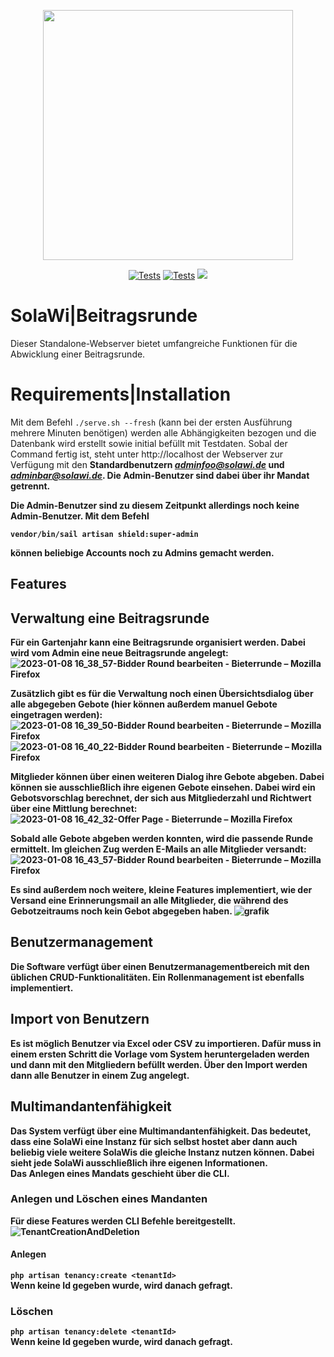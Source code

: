 <p align="center"><a href="https://solawir.de/" target="_blank"><img src="https://kattendorfer-hof.de/kattendorferhof/wp-content/uploads/2015/01/solawi-logo-660x204.png" width="400"></a></p>

<p align="center">
<a href="https://github.com/sWalbrun/solawi/actions/workflows/run-tests.yml"><img src="https://github.com/sWalbrun/solawi/actions/workflows/run-tests.yml/badge.svg?branch=main" alt="Tests"></a>
<a href="https://github.com/sWalbrun/solawi/actions/workflows/fix-php-code-style-issues.yml"><img src="https://github.com/sWalbrun/solawi/actions/workflows/fix-php-code-style-issues.yml/badge.svg?branch=main" alt="Tests"></a>
<a href="https://codecov.io/gh/sWalbrun/bieterrunde" > 
 <img src="https://codecov.io/gh/sWalbrun/bieterrunde/branch/main/graph/badge.svg?token=9HG0Q05UW2"/> 
 </a>
</p>

# SolaWi|Beitragsrunde

Dieser Standalone-Webserver bietet umfangreiche Funktionen für die Abwicklung einer Beitragsrunde.

# Requirements|Installation

Mit dem Befehl
<code>./serve.sh --fresh</code>
(kann bei der ersten Ausführung mehrere Minuten benötigen) werden alle Abhängigkeiten bezogen und die Datenbank wird erstellt sowie initial befüllt mit Testdaten.
Sobal der Command fertig ist, steht unter http://localhost der Webserver zur Verfügung mit den <b>Standardbenutzern
<i>adminfoo@solawi.de</i> und <i>adminbar@solawi.de</i>. Die Admin-Benutzer sind dabei über ihr Mandat getrennt.

Die Admin-Benutzer sind zu diesem Zeitpunkt allerdings noch keine Admin-Benutzer. Mit dem Befehl

<code>vendor/bin/sail artisan shield:super-admin</code>

können beliebige Accounts noch zu Admins gemacht werden.

## Features

## Verwaltung eine Beitragsrunde

Für ein Gartenjahr kann eine Beitragsrunde organisiert werden. Dabei wird vom Admin eine neue Beitragsrunde angelegt:
![2023-01-08 16_38_57-Bidder Round bearbeiten - Bieterrunde – Mozilla Firefox](https://user-images.githubusercontent.com/38902857/211205521-e2668fb5-bcb9-4f36-ac53-9540d2fbfb7b.png)

Zusätzlich gibt es für die Verwaltung noch einen Übersichtsdialog über alle abgegeben Gebote (hier können außerdem
manuel Gebote eingetragen werden):
![2023-01-08 16_39_50-Bidder Round bearbeiten - Bieterrunde – Mozilla Firefox](https://user-images.githubusercontent.com/38902857/211205552-29ef40d6-7ddf-476e-a1ef-779d16d06ee2.png)
![2023-01-08 16_40_22-Bidder Round bearbeiten - Bieterrunde – Mozilla Firefox](https://user-images.githubusercontent.com/38902857/211205584-9fdac683-8297-4475-b70c-4f334a1d785a.png)


Mitglieder können über einen weiteren Dialog ihre Gebote abgeben. Dabei können sie ausschließlich ihre eigenen Gebote
einsehen. Dabei wird ein Gebotsvorschlag berechnet, der sich aus Mitgliederzahl und Richtwert über eine Mittlung berechnet:
![2023-01-08 16_42_32-Offer Page - Bieterrunde – Mozilla Firefox](https://user-images.githubusercontent.com/38902857/211205688-bdace1a5-7987-458d-9cc8-30075e778f8a.png)

Sobald alle Gebote abgeben werden konnten, wird die passende Runde ermittelt. Im gleichen Zug werden E-Mails an alle
Mitglieder versandt:
![2023-01-08 16_43_57-Bidder Round bearbeiten - Bieterrunde – Mozilla Firefox](https://user-images.githubusercontent.com/38902857/211205768-b439496d-6485-40bb-b502-70fafa4af0ac.png)

Es sind außerdem noch weitere, kleine Features implementiert, wie der Versand eine Erinnerungsmail an alle Mitglieder, die während des Gebotzeitraums noch kein Gebot abgegeben haben.
![grafik](https://user-images.githubusercontent.com/38902857/173244163-44b577a2-6aa1-4ee8-8713-0a910162f2b5.png)

## Benutzermanagement

Die Software verfügt über einen Benutzermanagementbereich mit den üblichen CRUD-Funktionalitäten. Ein Rollenmanagement
ist ebenfalls implementiert.

## Import von Benutzern

Es ist möglich Benutzer via Excel oder CSV zu importieren.
Dafür muss in einem ersten Schritt die Vorlage vom System heruntergeladen werden und dann mit den Mitgliedern befüllt werden.
Über den Import werden dann alle Benutzer in einem Zug angelegt.

## Multimandantenfähigkeit

Das System verfügt über eine Multimandantenfähigkeit. Das bedeutet, dass eine SolaWi eine Instanz für sich selbst hostet
aber dann auch beliebig viele weitere SolaWis die gleiche Instanz nutzen können. Dabei sieht jede SolaWi ausschließlich
ihre eigenen Informationen.<br>
Das Anlegen eines Mandats geschieht über die CLI.

### Anlegen und Löschen eines Mandanten
Für diese Features werden CLI Befehle bereitgestellt.
![TenantCreationAndDeletion](https://user-images.githubusercontent.com/38902857/178099026-ac2d3560-33e7-43d1-9a29-bbc944de06f3.gif)
#### Anlegen
<code>php artisan tenancy:create &lt;tenantId&gt; </code><br>
Wenn keine Id gegeben wurde, wird danach gefragt.
### Löschen
<code>php artisan tenancy:delete &lt;tenantId&gt; </code><br>
Wenn keine Id gegeben wurde, wird danach gefragt.
